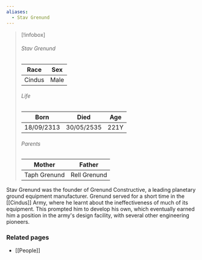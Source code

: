```yaml
---
aliases:
  - Stav Grenund
---
```


> [!infobox]
> ###### Stav Grenund
> | Race | Sex |
> | ----- | -----|
> | Cindus | Male |
> ###### Life
> | Born | Died | Age |
> | ----- | ----- | ----- |
> | 18/09/2313 | 30/05/2535 | 221Y |
> ###### Parents
> | Mother | Father |
> | ----- | ----- |
> | Taph Grenund | Rell Grenund |

Stav Grenund was the founder of Grenund Constructive, a leading planetary ground equipment manufacturer. Grenund served for a short time in the [[Cindus]] Army, where he learnt about the ineffectiveness of much of its equipment. This prompted him to develop his own, which eventually earned him a position in the army's design facility, with several other engineering pioneers.


### Related pages

- [[People]]